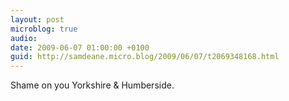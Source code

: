 ```yaml
---
layout: post
microblog: true
audio: 
date: 2009-06-07 01:00:00 +0100
guid: http://samdeane.micro.blog/2009/06/07/t2069348168.html
---
```

Shame on you Yorkshire &amp; Humberside.
